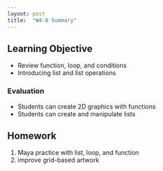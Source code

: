 ```yaml
---
layout: post
title:  "W4-0 Summary"
---
```



## Learning Objective
- Review function, loop, and conditions 
- Introducing list and list operations 


### Evaluation 
- Students can create 2D graphics with functions
- Students can create and manipulate lists 

## Homework 

1. Maya practice with list, loop, and function 
2. improve grid-based artwork 